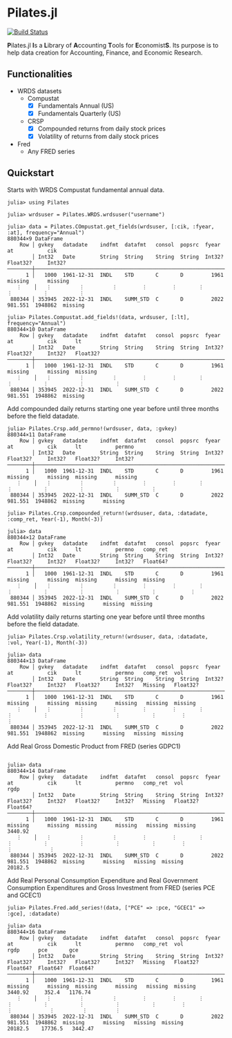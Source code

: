 # Pilates.jl

[![Build Status](https://github.com/milonemario/Pilates.jl/actions/workflows/CI.yml/badge.svg?branch=main)](https://github.com/milonemario/Pilates.jl/actions/workflows/CI.yml?query=branch%3Amain)

**P**ilates.jl **I**s a **L**ibrary of **A**ccounting **T**ools for **E**conomist**S**.
Its purpose is to help data creation for Accounting, Finance, and Economic Research.

## Functionalities
- WRDS datasets
    - Compustat
        - [x] Fundamentals Annual (US)
        - [x] Fundamentals Quarterly (US)
    - CRSP
        - [x] Compounded returns from daily stock prices
        - [x] Volatility of returns from daily stock prices
- Fred
    - Any FRED series


## Quickstart

Starts with WRDS Compustat fundamental annual data.

```
julia> using Pilates

julia> wrdsuser = Pilates.WRDS.wrdsuser("username")

julia> data = Pilates.COmpustat.get_fields(wrdsuser, [:cik, :fyear, :at], frequency="Annual")
880344×9 DataFrame
    Row │ gvkey   datadate    indfmt  datafmt   consol  popsrc  fyear   at           cik     
        │ Int32   Date        String  String    String  String  Int32?  Float32?     Int32?  
────────┼────────────────────────────────────────────────────────────────────────────────────
      1 │   1000  1961-12-31  INDL    STD       C       D         1961  missing      missing 
   ⋮    │   ⋮         ⋮         ⋮        ⋮        ⋮       ⋮       ⋮          ⋮          ⋮
 880344 │ 353945  2022-12-31  INDL    SUMM_STD  C       D         2022      981.551  1948862  missing     

julia> Pilates.Compustat.add_fields!(data, wrdsuser, [:lt], frequency="Annual")
880344×10 DataFrame
    Row │ gvkey   datadate    indfmt  datafmt   consol  popsrc  fyear   at           cik      lt          
        │ Int32   Date        String  String    String  String  Int32?  Float32?     Int32?   Float32?    
────────┼─────────────────────────────────────────────────────────────────────────────────────────────────
      1 │   1000  1961-12-31  INDL    STD       C       D         1961  missing      missing  missing     
   ⋮    │   ⋮         ⋮         ⋮        ⋮        ⋮       ⋮       ⋮          ⋮          ⋮          ⋮
 880344 │ 353945  2022-12-31  INDL    SUMM_STD  C       D         2022      981.551  1948862  missing     

```

Add compounded daily returns starting one year before until three months before the field datadate.

```
julia> Pilates.Crsp.add_permno!(wrdsuser, data, :gvkey)
880344×11 DataFrame
    Row │ gvkey   datadate    indfmt  datafmt   consol  popsrc  fyear   at           cik      lt           permno  
        │ Int32   Date        String  String    String  String  Int32?  Float32?     Int32?   Float32?     Int32?  
────────┼──────────────────────────────────────────────────────────────────────────────────────────────────────────
      1 │   1000  1961-12-31  INDL    STD       C       D         1961  missing      missing  missing      missing 
   ⋮    │   ⋮         ⋮         ⋮        ⋮        ⋮       ⋮       ⋮          ⋮          ⋮          ⋮          ⋮
 880344 │ 353945  2022-12-31  INDL    SUMM_STD  C       D         2022      981.551  1948862  missing      missing 

julia> Pilates.Crsp.compounded_return!(wrdsuser, data, :datadate, :comp_ret, Year(-1), Month(-3))

julia> data
880344×12 DataFrame
    Row │ gvkey   datadate    indfmt  datafmt   consol  popsrc  fyear   at           cik      lt           permno   comp_ret       
        │ Int32   Date        String  String    String  String  Int32?  Float32?     Int32?   Float32?     Int32?   Float64?       
────────┼──────────────────────────────────────────────────────────────────────────────────────────────────────────────────────────
      1 │   1000  1961-12-31  INDL    STD       C       D         1961  missing      missing  missing      missing  missing        
   ⋮    │   ⋮         ⋮         ⋮        ⋮        ⋮       ⋮       ⋮          ⋮          ⋮          ⋮          ⋮           ⋮
 880344 │ 353945  2022-12-31  INDL    SUMM_STD  C       D         2022      981.551  1948862  missing      missing  missing        

```

Add volatility daily returns starting one year before until three months before the field datadate.

```
julia> Pilates.Crsp.volatility_return!(wrdsuser, data, :datadate, :vol, Year(-1), Month(-3))

julia> data
880344×13 DataFrame
    Row │ gvkey   datadate    indfmt  datafmt   consol  popsrc  fyear   at           cik      lt           permno   comp_ret  vol             
        │ Int32   Date        String  String    String  String  Int32?  Float32?     Int32?   Float32?     Int32?   Missing   Float32?        
────────┼─────────────────────────────────────────────────────────────────────────────────────────────────────────────────────────────────────
      1 │   1000  1961-12-31  INDL    STD       C       D         1961  missing      missing  missing      missing   missing  missing         
   ⋮    │   ⋮         ⋮         ⋮        ⋮        ⋮       ⋮       ⋮          ⋮          ⋮          ⋮          ⋮        ⋮             ⋮
 880344 │ 353945  2022-12-31  INDL    SUMM_STD  C       D         2022      981.551  1948862  missing      missing   missing  missing         

```

Add Real Gross Domestic Product from FRED (series GDPC1)

```

julia> data
880344×14 DataFrame
    Row │ gvkey   datadate    indfmt  datafmt   consol  popsrc  fyear   at           cik      lt           permno   comp_ret  vol              rgdp     
        │ Int32   Date        String  String    String  String  Int32?  Float32?     Int32?   Float32?     Int32?   Missing   Float32?         Float64? 
────────┼───────────────────────────────────────────────────────────────────────────────────────────────────────────────────────────────────────────────
      1 │   1000  1961-12-31  INDL    STD       C       D         1961  missing      missing  missing      missing   missing  missing           3440.92
   ⋮    │   ⋮         ⋮         ⋮        ⋮        ⋮       ⋮       ⋮          ⋮          ⋮          ⋮          ⋮        ⋮             ⋮            ⋮
 880344 │ 353945  2022-12-31  INDL    SUMM_STD  C       D         2022      981.551  1948862  missing      missing   missing  missing          20182.5

```

Add Real Personal Consumption Expenditure and Real Government Consumption Expenditures and Gross Investment from FRED (series PCE and GCEC1)

```
julia> Pilates.Fred.add_series!(data, ["PCE" => :pce, "GCEC1" => :gce], :datadate)

julia> data
880344×16 DataFrame
    Row │ gvkey   datadate    indfmt  datafmt   consol  popsrc  fyear   at           cik      lt           permno   comp_ret  vol              rgdp      pce       gce      
        │ Int32   Date        String  String    String  String  Int32?  Float32?     Int32?   Float32?     Int32?   Missing   Float32?         Float64?  Float64?  Float64? 
────────┼───────────────────────────────────────────────────────────────────────────────────────────────────────────────────────────────────────────────────────────────────
      1 │   1000  1961-12-31  INDL    STD       C       D         1961  missing      missing  missing      missing   missing  missing           3440.92     352.4   1176.74
   ⋮    │   ⋮         ⋮         ⋮        ⋮        ⋮       ⋮       ⋮          ⋮          ⋮          ⋮          ⋮        ⋮             ⋮            ⋮         ⋮         ⋮
 880344 │ 353945  2022-12-31  INDL    SUMM_STD  C       D         2022      981.551  1948862  missing      missing   missing  missing          20182.5    17736.5   3442.47

```
